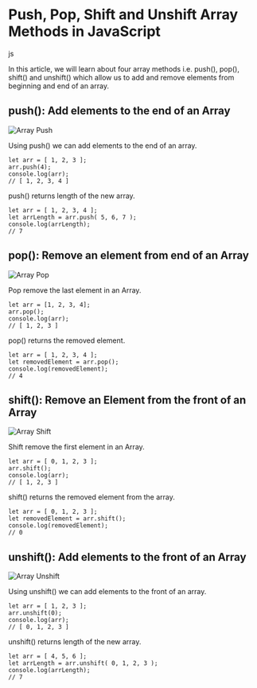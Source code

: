 Push, Pop, Shift and Unshift Array Methods in JavaScript
========================================================

js

In this article, we will learn about four array methods i.e. push(), pop(), shift() and unshift() which allow us to add and remove elements from beginning and end of an array.

push(): Add elements to the end of an Array
-------------------------------------------

![Array Push](https://firebasestorage.googleapis.com/v0/b/hackinbits.appspot.com/o/arr_push.png?alt=media&token=263a2906-3a69-4291-9462-68b9566bc6dd)

Using push() we can add elements to the end of an array.

```
let arr = [ 1, 2, 3 ];
arr.push(4);
console.log(arr);
// [ 1, 2, 3, 4 ]
```

push() returns length of the new array.

```
let arr = [ 1, 2, 3, 4 ];
let arrLength = arr.push( 5, 6, 7 );
console.log(arrLength);
// 7
```

pop(): Remove an element from end of an Array
---------------------------------------------

![Array Pop](https://firebasestorage.googleapis.com/v0/b/hackinbits.appspot.com/o/arr_pop.png?alt=media&token=8c14a2d2-fd6a-4910-8609-3670656874d0)

Pop remove the last element in an Array.

```
let arr = [1, 2, 3, 4];
arr.pop();
console.log(arr);
// [ 1, 2, 3 ]
```

pop() returns the removed element.

```
let arr = [ 1, 2, 3, 4 ];
let removedElement = arr.pop();
console.log(removedElement);
// 4
```

shift(): Remove an Element from the front of an Array
-----------------------------------------------------

![Array Shift](https://firebasestorage.googleapis.com/v0/b/hackinbits.appspot.com/o/arr_shift.png?alt=media&token=7b6b860a-974c-440b-b2ec-ac26f45af66f)

Shift remove the first element in an Array.

```
let arr = [ 0, 1, 2, 3 ];
arr.shift();
console.log(arr);
// [ 1, 2, 3 ]
```

shift() returns the removed element from the array.

```
let arr = [ 0, 1, 2, 3 ];
let removedElement = arr.shift();
console.log(removedElement);
// 0
```

unshift(): Add elements to the front of an Array
------------------------------------------------

![Array Unshift](https://firebasestorage.googleapis.com/v0/b/hackinbits.appspot.com/o/arr_unshift.png?alt=media&token=cfe48f02-347a-4975-bb0d-c00466f61918)

Using unshift() we can add elements to the front of an array.

```
let arr = [ 1, 2, 3 ];
arr.unshift(0);
console.log(arr);
// [ 0, 1, 2, 3 ]
```

unshift() returns length of the new array.

```
let arr = [ 4, 5, 6 ];
let arrLength = arr.unshift( 0, 1, 2, 3 );
console.log(arrLength);
// 7
```
